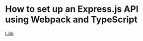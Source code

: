 # How to set up an Express.js API using Webpack and TypeScript

[Link](https://medium.com/the-andela-way/how-to-set-up-an-express-api-using-webpack-and-typescript-69d18c8c4f52)
